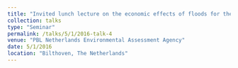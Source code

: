 ```yaml
---
title: "Invited lunch lecture on the economic effects of floods for the European economy"
collection: talks
type: "Seminar"
permalink: /talks/5/1/2016-talk-4
venue: "PBL Netherlands Environmental Assessment Agency"
date: 5/1/2016
location: "Bilthoven, The Netherlands"
---
```

